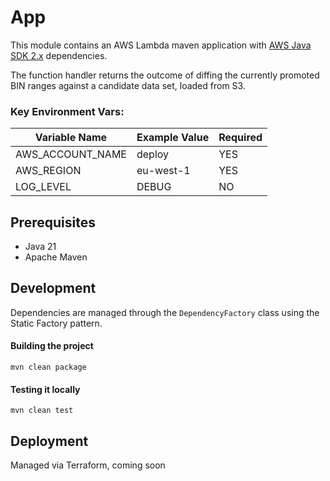 # App

This module contains an AWS Lambda maven application with [AWS Java SDK 2.x](https://github.com/aws/aws-sdk-java-v2)
dependencies.

The function handler returns the outcome of diffing the currently promoted BIN ranges against a candidate data set, loaded from S3.

### Key Environment Vars:

| Variable Name              | Example Value                                   | Required |
|----------------------------|-------------------------------------------------|----------|
| AWS_ACCOUNT_NAME           | deploy                                          | YES      |
| AWS_REGION                 | eu-west-1                                       | YES      |
| LOG_LEVEL                  | DEBUG                                           | NO       |

## Prerequisites

- Java 21
- Apache Maven

## Development

Dependencies are managed through the `DependencyFactory` class using the Static Factory pattern.

#### Building the project

```
mvn clean package
```

#### Testing it locally

```
mvn clean test
```

## Deployment

Managed via Terraform, coming soon


